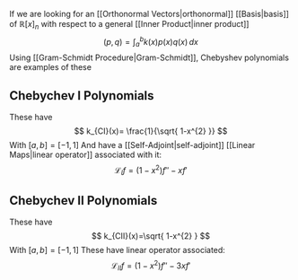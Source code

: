 If we are looking for an [[Orthonormal Vectors|orthonormal]] [[Basis|basis]] of $\mathbb{R}[x]_{n}$ with respect to a general [[Inner Product|inner product]]
$$
(p,q)=\int ^{b}_{a} k(x)p(x)q(x) \, dx
$$
Using [[Gram-Schmidt Procedure|Gram-Schmidt]], Chebyshev polynomials are examples of these
## Chebychev I Polynomials
These have
$$
k_{CI}(x)= \frac{1}{\sqrt{ 1-x^{2} }}
$$
With $[a,b]=[-1,1]$
And have a [[Self-Adjoint|self-adjoint]] [[Linear Maps|linear operator]] associated with it:
$$
\mathcal{L}_{I}f=(1-x^{2})f''-xf'
$$
## Chebychev II Polynomials
These have
$$
k_{CII}(x)=\sqrt{ 1-x^{2} }
$$
With $[a,b]=[-1,1]$
These have linear operator associated:
$$
\mathcal{L}_{II}f=(1-x^{2})f''-3xf'
$$

